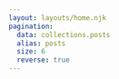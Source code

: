 ```yaml
---
layout: layouts/home.njk
pagination:
  data: collections.posts
  alias: posts
  size: 6
  reverse: true
---
```

